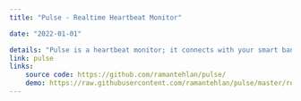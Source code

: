 ```yaml
---
title: "Pulse - Realtime Heartbeat Monitor"

date: "2022-01-01"

details: "Pulse is a heartbeat monitor; it connects with your smart band and fetches your pulse in real-time to display it on a dashboard. It currently supports MiBand 2 and 3, but support for more devices can be added."
link: pulse
links:
    source code: https://github.com/ramantehlan/pulse/
    demo: https://raw.githubusercontent.com/ramantehlan/pulse/master/resources/demo_gif.gif?token=AG5RGAC75A24XHABHHBWK4C6YJNKC
---
```

